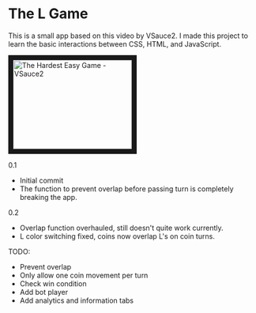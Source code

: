 # The L Game

This is a small app based on this video by VSauce2.  I made this project to learn the basic interactions between CSS, HTML, and JavaScript.

<a href="https://www.youtube.com/watch?v=64pA31_WJa0&" target="_blank"><img src="http://i3.ytimg.com/vi/64pA31_WJa0/maxresdefault.jpg" 
alt="The Hardest Easy Game - VSauce2" width="240" height="180" border="10" /></a>


0.1 
* Initial commit
* The function to prevent overlap before passing turn is completely breaking the app.

0.2 
* Overlap function overhauled, still doesn't quite work currently. 
* L color switching fixed, coins now overlap L's on coin turns.

TODO:
* Prevent overlap
* Only allow one coin movement per turn
* Check win condition
* Add bot player
* Add analytics and information tabs
